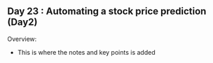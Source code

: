## Day 23 : Automating a stock price prediction (Day2)


Overview: 
- This is where the notes and key points is added